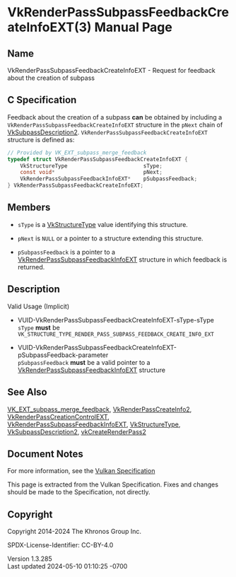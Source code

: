 # VkRenderPassSubpassFeedbackCreateInfoEXT(3) Manual Page

## Name

VkRenderPassSubpassFeedbackCreateInfoEXT - Request for feedback about
the creation of subpass



## <a href="#_c_specification" class="anchor"></a>C Specification

Feedback about the creation of a subpass **can** be obtained by
including a `VkRenderPassSubpassFeedbackCreateInfoEXT` structure in the
`pNext` chain of [VkSubpassDescription2](https://registry.khronos.org/vulkan/specs/1.3-extensions/man/html/VkSubpassDescription2.html).
`VkRenderPassSubpassFeedbackCreateInfoEXT` structure is defined as:

``` c
// Provided by VK_EXT_subpass_merge_feedback
typedef struct VkRenderPassSubpassFeedbackCreateInfoEXT {
    VkStructureType                        sType;
    const void*                            pNext;
    VkRenderPassSubpassFeedbackInfoEXT*    pSubpassFeedback;
} VkRenderPassSubpassFeedbackCreateInfoEXT;
```

## <a href="#_members" class="anchor"></a>Members

- `sType` is a [VkStructureType](https://registry.khronos.org/vulkan/specs/1.3-extensions/man/html/VkStructureType.html) value identifying
  this structure.

- `pNext` is `NULL` or a pointer to a structure extending this
  structure.

- `pSubpassFeedback` is a pointer to a
  [VkRenderPassSubpassFeedbackInfoEXT](https://registry.khronos.org/vulkan/specs/1.3-extensions/man/html/VkRenderPassSubpassFeedbackInfoEXT.html)
  structure in which feedback is returned.

## <a href="#_description" class="anchor"></a>Description

Valid Usage (Implicit)

- <a href="#VUID-VkRenderPassSubpassFeedbackCreateInfoEXT-sType-sType"
  id="VUID-VkRenderPassSubpassFeedbackCreateInfoEXT-sType-sType"></a>
  VUID-VkRenderPassSubpassFeedbackCreateInfoEXT-sType-sType  
  `sType` **must** be
  `VK_STRUCTURE_TYPE_RENDER_PASS_SUBPASS_FEEDBACK_CREATE_INFO_EXT`

- <a
  href="#VUID-VkRenderPassSubpassFeedbackCreateInfoEXT-pSubpassFeedback-parameter"
  id="VUID-VkRenderPassSubpassFeedbackCreateInfoEXT-pSubpassFeedback-parameter"></a>
  VUID-VkRenderPassSubpassFeedbackCreateInfoEXT-pSubpassFeedback-parameter  
  `pSubpassFeedback` **must** be a valid pointer to a
  [VkRenderPassSubpassFeedbackInfoEXT](https://registry.khronos.org/vulkan/specs/1.3-extensions/man/html/VkRenderPassSubpassFeedbackInfoEXT.html)
  structure

## <a href="#_see_also" class="anchor"></a>See Also

[VK_EXT_subpass_merge_feedback](https://registry.khronos.org/vulkan/specs/1.3-extensions/man/html/VK_EXT_subpass_merge_feedback.html),
[VkRenderPassCreateInfo2](https://registry.khronos.org/vulkan/specs/1.3-extensions/man/html/VkRenderPassCreateInfo2.html),
[VkRenderPassCreationControlEXT](https://registry.khronos.org/vulkan/specs/1.3-extensions/man/html/VkRenderPassCreationControlEXT.html),
[VkRenderPassSubpassFeedbackInfoEXT](https://registry.khronos.org/vulkan/specs/1.3-extensions/man/html/VkRenderPassSubpassFeedbackInfoEXT.html),
[VkStructureType](https://registry.khronos.org/vulkan/specs/1.3-extensions/man/html/VkStructureType.html),
[VkSubpassDescription2](https://registry.khronos.org/vulkan/specs/1.3-extensions/man/html/VkSubpassDescription2.html),
[vkCreateRenderPass2](https://registry.khronos.org/vulkan/specs/1.3-extensions/man/html/vkCreateRenderPass2.html)

## <a href="#_document_notes" class="anchor"></a>Document Notes

For more information, see the <a
href="https://registry.khronos.org/vulkan/specs/1.3-extensions/html/vkspec.html#VkRenderPassSubpassFeedbackCreateInfoEXT"
target="_blank" rel="noopener">Vulkan Specification</a>

This page is extracted from the Vulkan Specification. Fixes and changes
should be made to the Specification, not directly.

## <a href="#_copyright" class="anchor"></a>Copyright

Copyright 2014-2024 The Khronos Group Inc.

SPDX-License-Identifier: CC-BY-4.0

Version 1.3.285  
Last updated 2024-05-10 01:10:25 -0700
